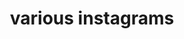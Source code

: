---
title: various instagrams
ongoing: true
years: current
links:
  - multi not multi: https://www.instagram.com/multi.not.multi/
  - negroni index: https://www.instagram.com/negroni_index
gallery:
  - src: negroni.jpg
  - src: multi.jpg
description: i maintain a few odd instagrams indexing faces and negronis.
---